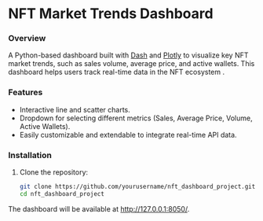 # **NFT Market Trends Dashboard**

### **Overview**
A Python-based dashboard built with [Dash](https://dash.plotly.com/) and [Plotly](https://plotly.com/) to visualize key NFT market trends, such as sales volume, average price, and active wallets. This dashboard helps users track real-time data in the NFT ecosystem .

### **Features**
- Interactive line and scatter charts.
- Dropdown for selecting different metrics (Sales, Average Price, Volume, Active Wallets).
- Easily customizable and extendable to integrate real-time API data.

### **Installation**
1. Clone the repository:
   ```bash
   git clone https://github.com/yourusername/nft_dashboard_project.git
   cd nft_dashboard_project
The dashboard will be available at http://127.0.0.1:8050/.
